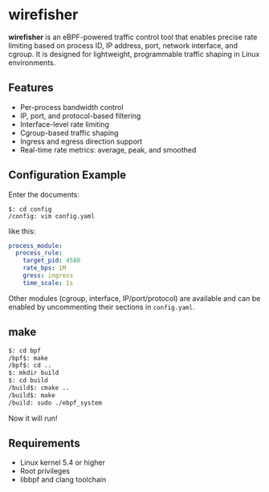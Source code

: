# wirefisher
**wirefisher** is an eBPF-powered traffic control tool that enables precise rate limiting based on process ID, IP address, port, network interface, and cgroup. It is designed for lightweight, programmable traffic shaping in Linux environments.

## Features

- Per-process bandwidth control
- IP, port, and protocol-based filtering
- Interface-level rate limiting
- Cgroup-based traffic shaping
- Ingress and egress direction support
- Real-time rate metrics: average, peak, and smoothed

## Configuration Example

Enter the documents:
```
$: cd config
/config: vim config.yaml
```

like this:

```yaml
process_module:
  process_rule:
    target_pid: 4580
    rate_bps: 1M
    gress: ingress
    time_scale: 1s
```

Other modules (cgroup, interface, IP/port/protocol) are available and can be enabled by uncommenting their sections in `config.yaml`.

## make

```bash
$: cd bpf
/bpf$: make
/bpf$: cd ..
$: mkdir build
$: cd build
/build$: cmake ..
/build$: make
/build: sudo ./ebpf_system
```

Now it will run!

## Requirements

- Linux kernel 5.4 or higher
- Root privileges
- libbpf and clang toolchain

